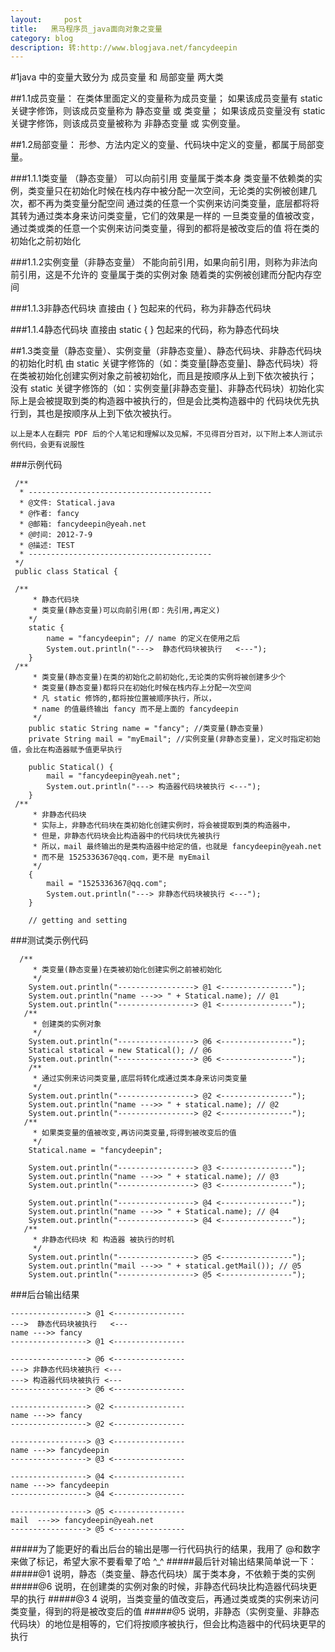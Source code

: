 ```yaml
---
layout:     post
title:   黑马程序员_java面向对象之变量
category: blog
description: 转:http://www.blogjava.net/fancydeepin 
---
```


#1java 中的变量大致分为 成员变量 和 局部变量 两大类

##1.1成员变量：
    在类体里面定义的变量称为成员变量；
    如果该成员变量有 static 关键字修饰，则该成员变量称为 静态变量 或 类变量；
    如果该成员变量没有 static 关键字修饰，则该成员变量被称为 非静态变量 或 实例变量。

##1.2局部变量：
    形参、方法内定义的变量、代码块中定义的变量，都属于局部变量。

###1.1.1类变量 （静态变量）
      可以向前引用
     变量属于类本身
     类变量不依赖类的实例，类变量只在初始化时候在栈内存中被分配一次空间，无论类的实例被创建几次，都不再为类变量分配空间
     通过类的任意一个实例来访问类变量，底层都将将其转为通过类本身来访问类变量，它们的效果是一样的
     一旦类变量的值被改变，通过类或类的任意一个实例来访问类变量，得到的都将是被改变后的值
     将在类的初始化之前初始化

###1.1.2实例变量（非静态变量）
     不能向前引用，如果向前引用，则称为非法向前引用，这是不允许的
     变量属于类的实例对象
     随着类的实例被创建而分配内存空间

###1.1.3非静态代码块
    直接由 { } 包起来的代码，称为非静态代码块

###1.1.4静态代码块
    直接由 static { } 包起来的代码，称为静态代码块

##1.3类变量（静态变量）、实例变量（非静态变量）、静态代码块、非静态代码块 的初始化时机
    由 static 关键字修饰的（如：类变量[静态变量]、静态代码块）将在类被初始化创建实例对象之前被初始化，而且是按顺序从上到下依次被执行；
    没有 static 关键字修饰的（如：实例变量[非静态变量]、非静态代码块）初始化实际上是会被提取到类的构造器中被执行的，但是会比类构造器中的
    代码块优先执行到，其也是按顺序从上到下依次被执行。

    以上是本人在翻完 PDF 后的个人笔记和理解以及见解，不见得百分百对，以下附上本人测试示例代码，会更有说服性

###示例代码

     
     /**
      * -----------------------------------------
      * @文件: Statical.java
      * @作者: fancy
      * @邮箱: fancydeepin@yeah.net
      * @时间: 2012-7-9
      * @描述: TEST
      * -----------------------------------------
     */
     public class Statical {
    
     /**
         * 静态代码块
         * 类变量(静态变量)可以向前引用(即：先引用,再定义)
        */
        static {
            name = "fancydeepin"; // name 的定义在使用之后
            System.out.println("--->  静态代码块被执行   <---");
        }
     /**
         * 类变量(静态变量)在类的初始化之前初始化,无论类的实例将被创建多少个
         * 类变量(静态变量)都将只在初始化时候在栈内存上分配一次空间
         * 凡 static 修饰的,都将按位置被顺序执行，所以，
         * name 的值最终输出 fancy 而不是上面的 fancydeepin
         */
        public static String name = "fancy"; //类变量(静态变量)
        private String mail = "myEmail"; //实例变量(非静态变量)，定义时指定初始值，会比在构造器赋予值更早执行
        
        public Statical() {
            mail = "fancydeepin@yeah.net";
            System.out.println("---> 构造器代码块被执行 <---");
        }
     /**
         * 非静态代码块
         * 实际上，非静态代码块在类初始化创建实例时，将会被提取到类的构造器中，
         * 但是，非静态代码块会比构造器中的代码块优先被执行
         * 所以，mail 最终输出的是类构造器中给定的值，也就是 fancydeepin@yeah.net
         * 而不是 1525336367@qq.com，更不是 myEmail
         */
        {
            mail = "1525336367@qq.com";
            System.out.println("---> 非静态代码块被执行 <---");
        }
        
        // getting and setting 
     
###测试类示例代码

      /**
         * 类变量(静态变量)在类被初始化创建实例之前被初始化
         */
        System.out.println("-----------------> @1 <----------------");
        System.out.println("name --->> " + Statical.name); // @1
        System.out.println("-----------------> @1 <----------------");
       /**
         * 创建类的实例对象
         */
        System.out.println("-----------------> @6 <----------------");
        Statical statical = new Statical(); // @6
        System.out.println("-----------------> @6 <----------------");
        /**
         * 通过实例来访问类变量,底层将转化成通过类本身来访问类变量
         */
        System.out.println("-----------------> @2 <----------------");
        System.out.println("name --->> " + statical.name); // @2
        System.out.println("-----------------> @2 <----------------");
       /**
         * 如果类变量的值被改变,再访问类变量,将得到被改变后的值
         */
        Statical.name = "fancydeepin";
        
        System.out.println("-----------------> @3 <----------------");
        System.out.println("name --->> " + statical.name); // @3
        System.out.println("-----------------> @3 <----------------");
        
        System.out.println("-----------------> @4 <----------------");
        System.out.println("name --->> " + Statical.name); // @4
        System.out.println("-----------------> @4 <----------------");
       /**
         * 非静态代码块 和 构造器 被执行的时机
         */
        System.out.println("-----------------> @5 <----------------");
        System.out.println("mail --->> " + statical.getMail()); // @5
        System.out.println("-----------------> @5 <----------------");
 

###后台输出结果


    -----------------> @1 <----------------
    --->  静态代码块被执行   <---
    name --->> fancy
    -----------------> @1 <----------------
    
    -----------------> @6 <----------------
    ---> 非静态代码块被执行 <---
    ---> 构造器代码块被执行 <---
    -----------------> @6 <----------------
    
    -----------------> @2 <----------------
    name --->> fancy
    -----------------> @2 <----------------
    
    -----------------> @3 <----------------
    name --->> fancydeepin
    -----------------> @3 <----------------
    
    -----------------> @4 <----------------
    name --->> fancydeepin
    -----------------> @4 <----------------
    
    -----------------> @5 <----------------
    mail  --->> fancydeepin@yeah.net
    -----------------> @5 <----------------
    



#####为了能更好的看出后台的输出是哪一行代码执行的结果，我用了 @和数字来做了标记，希望大家不要看晕了哈 ^_^
#####最后针对输出结果简单说一下：
#####@1 说明，静态（类变量、静态代码块）属于类本身，不依赖于类的实例
#####@6 说明，在创建类的实例对象的时候，非静态代码块比构造器代码块更早的执行
#####@3 4 说明，当类变量的值改变后，再通过类或类的实例来访问类变量，得到的将是被改变后的值
#####@5 说明，非静态（实例变量、非静态代码块）的地位是相等的，它们将按顺序被执行，但会比构造器中的代码块更早的执行
